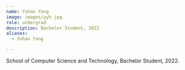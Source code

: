 ```yaml
---
name: Yuhan Yang
image: images/yyh.jpg
role: undergrad
description: Bachelor Student, 2022
aliases:
  - Yuhan Yang

---
```

School of Computer Science and Technology, Bachelor Student, 2022.
